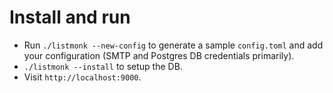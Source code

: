 # Install and run

- Run `./listmonk --new-config` to generate a sample `config.toml` and add your configuration (SMTP and Postgres DB credentials primarily).
- `./listmonk --install` to setup the DB.
- Visit `http://localhost:9000`.
